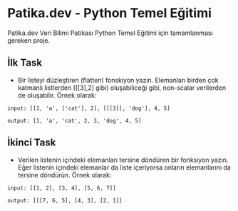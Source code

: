 # Patika.dev - Python Temel Eğitimi
Patika.dev Veri Bilimi Patikası Python Temel Eğitimi için tamamlanması gereken proje.

## İlk Task
* Bir listeyi düzleştiren (flatten) fonskiyon yazın. Elemanları birden çok katmanlı listlerden ([[3],2] gibi) oluşabiliceği gibi, non-scalar verilerden de oluşabilir. Örnek olarak:

```
input: [[1, 'a', ['cat'], 2], [[[3]], 'dog'], 4, 5]

output: [1, 'a', 'cat', 2, 3, 'dog', 4, 5]
```
## İkinci Task
* Verilen listenin içindeki elemanları tersine döndüren bir fonksiyon yazın. Eğer listenin içindeki elemanlar da liste içeriyorsa onların elemanlarını da tersine döndürün. Örnek olarak:

```
input: [[1, 2], [3, 4], [5, 6, 7]]

output: [[[7, 6, 5], [4, 3], [2, 1]]
```
